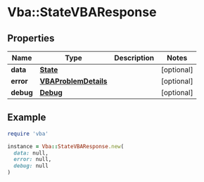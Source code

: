 # Vba::StateVBAResponse

## Properties

| Name | Type | Description | Notes |
| ---- | ---- | ----------- | ----- |
| **data** | [**State**](State.md) |  | [optional] |
| **error** | [**VBAProblemDetails**](VBAProblemDetails.md) |  | [optional] |
| **debug** | [**Debug**](Debug.md) |  | [optional] |

## Example

```ruby
require 'vba'

instance = Vba::StateVBAResponse.new(
  data: null,
  error: null,
  debug: null
)
```


